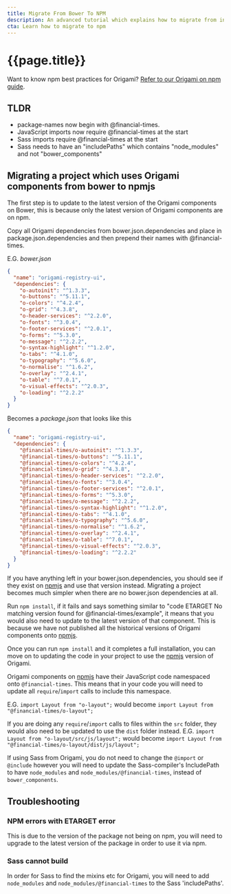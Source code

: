 ```yaml
---
title: Migrate From Bower To NPM
description: An advanced tutorial which explains how to migrate from installing Origami components via Bower, to installing them via npm.
cta: Learn how to migrate to npm
---
```


# {{page.title}}

Want to know npm best practices for Origami? [Refer to our Origami on npm guide](/docs/tutorials/npm/).

## TLDR
- package-names now begin with @financial-times.
- JavaScript imports now require @financial-times at the start
- Sass imports require @financial-times at the start
- Sass needs to have an "includePaths" which contains "node_modules" and not "bower_components"

## Migrating a project which uses Origami components from bower to npmjs

The first step is to update to the latest version of the Origami components on Bower, this is because only the latest version of Origami components are on npm.

Copy all Origami dependencies from bower.json.dependencies and place in package.json.dependencies and then prepend their names with @financial-times.

E.G.
*bower.json*
```json
{
  "name": "origami-registry-ui",
  "dependencies": {
    "o-autoinit": "^1.3.3",
    "o-buttons": "^5.11.1",
    "o-colors": "^4.2.4",
    "o-grid": "^4.3.8",
    "o-header-services": "^2.2.0",
    "o-fonts": "^3.0.4",
    "o-footer-services": "^2.0.1",
    "o-forms": "^5.3.0",
    "o-message": "^2.2.2",
    "o-syntax-highlight": "^1.2.0",
    "o-tabs": "^4.1.0",
    "o-typography": "^5.6.0",
    "o-normalise": "^1.6.2",
    "o-overlay": "^2.4.1",
    "o-table": "^7.0.1",
    "o-visual-effects": "^2.0.3",
    "o-loading": "^2.2.2"
  }
}
```
Becomes a *package.json* that looks like this
```json
{
  "name": "origami-registry-ui",
  "dependencies": {
    "@financial-times/o-autoinit": "^1.3.3",
    "@financial-times/o-buttons": "^5.11.1",
    "@financial-times/o-colors": "^4.2.4",
    "@financial-times/o-grid": "^4.3.8",
    "@financial-times/o-header-services": "^2.2.0",
    "@financial-times/o-fonts": "^3.0.4",
    "@financial-times/o-footer-services": "^2.0.1",
    "@financial-times/o-forms": "^5.3.0",
    "@financial-times/o-message": "^2.2.2",
    "@financial-times/o-syntax-highlight": "^1.2.0",
    "@financial-times/o-tabs": "^4.1.0",
    "@financial-times/o-typography": "^5.6.0",
    "@financial-times/o-normalise": "^1.6.2",
    "@financial-times/o-overlay": "^2.4.1",
    "@financial-times/o-table": "^7.0.1",
    "@financial-times/o-visual-effects": "^2.0.3",
    "@financial-times/o-loading": "^2.2.2"
  }
}
```

If you have anything left in your bower.json.dependencies, you should see if they exist on <a href="https://www.npmjs.com/" class="o-typography-link--external">npmjs</a> and use that version instead. Migrating a project becomes much simpler when there are no bower.json dependencies at all.

Run `npm install`, if it fails and says something similar to "code ETARGET No matching version found for @financial-times/example", it means that you would also need to update to the latest version of that component. This is because we have not published all the historical versions of Origami components onto <a href="https://www.npmjs.com/" class="o-typography-link--external">npmjs</a>.

Once you can run `npm install` and it completes a full installation, you can move on to updating the code in your project to use the <a href="https://www.npmjs.com/" class="o-typography-link--external">npmjs</a> version of Origami.

Origami components on <a href="https://www.npmjs.com/" class="o-typography-link--external">npmjs</a> have their JavaScript code namespaced onto `@financial-times`. This means that in your code you will need to update all `require`/`import` calls to include this namespace.

E.G.
`import Layout from "o-layout";` would become `import Layout from "@financial-times/o-layout";`

If you are doing any `require`/`import` calls to files within the `src` folder, they would also need to be updated to use the `dist` folder instead.
E.G.
`import Layout from "o-layout/src/js/layout";` would become `import Layout from "@financial-times/o-layout/dist/js/layout";`

If using Sass from Origami, you do not need to change the `@import` or `@include` however you will need to update the Sass-compiler's IncludePath to have `node_modules` and `node_modules/@financial-times`, instead of `bower_components`.

## Troubleshooting

### NPM errors with ETARGET error
This is due to the version of the package not being on npm, you will need to upgrade to the latest version of the package in order to use it via npm.

### Sass cannot build
In order for Sass to find the mixins etc for Origami, you will need to add `node_modules` and `node_modules/@financial-times` to the Sass 'includePaths'.
